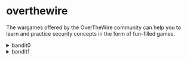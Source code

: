 # overthewire
The wargames offered by the OverTheWire community can help you to learn and practice security concepts in the form of fun-filled games.

<details><summary>bandit0</summary>
<p>
  
  ```shell
  ssh bandit0@bandit.labs.overthewire.org -p 2220 bandit0
  ```
  
  ```shell  
bandit0@bandit:~$ cat readme 
boJ9jbbUNNfktd78OOpsqOltutMc3MY1
```
</p>
</details>

<details><summary>bandit1</summary>
<p>
  
bandit0@bandit:~$ cat readme 
boJ9jbbUNNfktd78OOpsqOltutMc3MY1
  
</p>
</details>
